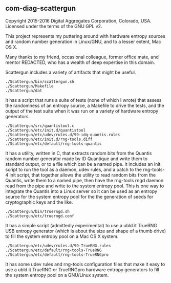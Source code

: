 com-diag-scattergun
-------------------

Copyright 2015-2016 Digital Aggregates Corporation, Colorado, USA.
Licensed under the terms of the GNU GPL v2.

This project represents my puttering around with hardware entropy sources and
random number generation in Linux/GNU, and to a lesser extent, Mac OS X.

Many thanks to my friend, occasional colleague, former office mate, and
mentor REDACTED, who has a wealth of deep expertise in this domain.

Scattergun includes a variety of artifacts that might be useful.

    ./Scattergun/bin/scattergun.sh
    ./Scattergun/Makefile
    ./Scattergun/dat

It has a script that runs a suite of tests (none of which I wrote) that
assess the randomness of an entropy source, a Makefile to drive the tests,
and the output of the test suite when it was run on a variety of hardware
entropy generators.

    ./Scattergun/src/quantistool.c
    ./Scattergun/etc/init.d/quantistool
    ./Scattergun/etc/udev/rules.d/99-idq-quantis.rules
    ./Scattergun/etc/init.d/rng-tools.diff
    ./Scattergun/etc/default/rng-tools-quantis

It has a utility, written in C, that extracts random bits from the Quantis
random number generator made by ID Quantique and write them to standard output,
or to a file which can be a named pipe. It includes an init script to run
the tool as a daemon, udev rules, and a patch to the rng-tools-4 init script,
that together allows the utility to read random bits from the Quantis, write
them to a named pipe, then have the rng-tools rngd daemon read from the pipe
and write to the system entropy pool. This is one way to integrate the Quantis
into a Linux server so it can be used as an entropy source for the system
entropy pool for the the generation of seeds for cryptographic keys and the
like.

    ./Scattergun/bin/truerngd.sh
    ./Scattergun/etc/truerngd.conf

It has a simple script (admittedly experimental) to use a ubld.it TrueRNG USB
entropy generator (which is about the size and shape of a thumb drive) to fill
the system entropy pool on a Mac OS X system.

    ./Scattergun/etc/udev/rules.d/99-TrueRNG.rules
    ./Scattergun/etc/default/rng-tools-TrueRNG
    ./Scattergun/etc/default/rng-tools-TrueRNGpro

It has some udev rules and rng-tools configuration files that make it easy to
use a ubld.it TrueRNG or TrueRNGpro hardware entropy generators to fill the
system entropy pool on a GNU/Linux system.
